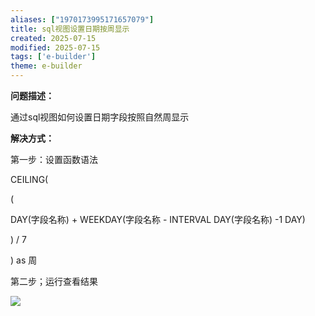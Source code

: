 ```yaml
---
aliases: ["1970173995171657079"]
title: sql视图设置日期按周显示
created: 2025-07-15
modified: 2025-07-15
tags: ['e-builder']
theme: e-builder
---
```


**问题描述：**

通过sql视图如何设置日期字段按照自然周显示

**解决方式：**

第一步：设置函数语法

CEILING(

(

DAY(字段名称) + WEEKDAY(字段名称 - INTERVAL DAY(字段名称) -1 DAY)

) / 7

) as 周

第二步；运行查看结果

![](d57f1e7d72f181c104b7e10de3b2f648.jpg)